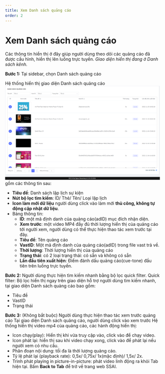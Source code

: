 ```yaml
---
title: Xem Danh sách quảng cáo
order: 2
---
```

# Xem Danh sách quảng cáo

Các thông tin hiển thị ở đây giúp người dùng theo dõi các quảng cáo đã được cấu hình, hiển thị lên luồng trực tuyến.
*Giao diện hiển thị đang ở Danh sách kênh.*

**Bước 1:** Tại sidebar, chọn Danh sách quảng cáo

Hệ thống hiển thị giao diện Danh sách quảng cáo
![](../image/UI-ad-list.png)
gồm các thông tin sau:

* **Tiêu đề**: Danh sách lập lịch sự kiện
* **Nút bộ lọc tìm kiếm**: ID/ Thẻ/ Tên/ Loại lập lịch 
* **Icon làm mới dữ liệu** người dùng click vào làm mới **thủ công, không tự động cập nhật dữ liệu**.
* Bảng thông tin:
   * **ID**: một mã định danh của quảng cáo(adID) mục đích nhận diện.
   * **Xem trước**: một video MP4 đầy đủ thời lượng hiển thị của quảng cáo tới người xem, người dùng có thể thực hiện thao tác xem trước tại đây.
   * **Tiêu đề**: Tên quảng cáo 
   * **VastID**: Một mã định danh của quảng cáo(adID) trong file vast trả về.
   * **Thời lượng**: Thời lượng hiển thị của quảng cáo
   * **Trạng thái**: có 2 loại trạng thái: có sẵn và không có sẵn
   * **Lần đầu tiên xuất hiện**: Điểm đánh dấu quảng cáo(cue-tone) đầu tiên trên luồng trực tuyến.

**Bước 2:** Người dùng thực hiện tìm kiếm nhanh bằng bộ lọc quick filter.
Quick filter: Bộ lọc hiển thị ngay trên giao diện hỗ trợ người dùng tìm kiếm nhanh, tại giao diện Danh sách quảng cáo bao gồm:
   * Tiêu đề
   * VastID
   * Trạng thái

**Bước 3:** (Không bắt buộc) Người dùng thực hiện thao tác xem trước quảng cáo
Tại giao diện Danh sách quảng cáo, người dùng click vào xem trước
Hệ thống hiển thị video mp4 của quảng cáo, các hành động hiển thị:
* Icon chạy(play): Hiển thị khi vừa truy cập vào, click vào để chạy video.
* Icon phát lại: hiển thị sau khi video chạy xong, click vào để phát lại nếu người xem có nhu cầu.
* Phân đoạn nội dung: tối đa là thời lượng quảng cáo.
* Tỷ lệ phát lại (playback rate): 0,5x/ 0,75x/ 1x(mặc định)/ 1,5x/ 2x.
* Trình phát playing in picture-in-picture: phát video linh động ra khỏi Tab hiện tại. Bấm **Back to Tab** để trở về trang web SSAI.